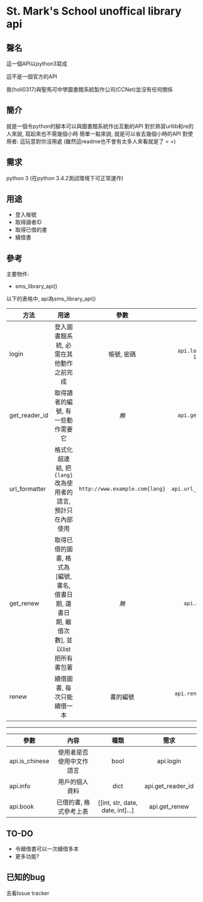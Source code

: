 # St. Mark's School unoffical library api

## 聲名
這一個API以python3寫成

這不是一個官方的API

我(holi0317)與聖馬可中學圖書館系統製作公司(CCNet)並沒有任何關係

## 簡介
就是一個令python的腳本可以與圖書館系統作出互動的API
對於熟習urllib和re的人來說, 寫起來也不需幾個小時
簡單一點來說, 就是可以省去幾個小時的API
對使用者: 這玩意對你沒用處
(雖然這readme也不會有太多人來看就是了 = =)

## 需求
python 3 (在python 3.4.2測試環境下可正常運作)

## 用途
 - 登入帳號
 - 取得讀者ID
 - 取得已借的書
 - 續借書

## 參考
主要物件:
 - sms\_library\_api()

以下的表格中, api為sms\_library\_api()

| 方法 | 用途 | 參數 | 例子 |
| ----- |:----:|:----:|:----:|
| login | 登入圖書館系統, 必需在其他動作之前完成 | 帳號, 密碼 | `api.login(sms00000, 12345678)` |
| get\_reader\_id | 取得讀者的編號, 有一些動作需要它 | *無* | `api.get_reader_id()` |
| url\_formatter | 格式化超連結, 把`{lang}`改為使用者的語言, 預計只在內部使用 | `http://www.example.com{lang}` | `api.url_formatter(LINK)` |
| get\_renew | 取得已借的圖書, 格式為[編號, 書名, 借書日期, 還書日期, 繼借次數], 並以list把所有書包著 | *無* | `api.get_renew()` |
| renew | 續借圖書, 每次只能續借一本 | 書的編號 | `api.renew(api.book[0][0])` |

* * *
| 參數 | 內容 | 種類 | 需求 |
| ---- |:------:|:-------:|:-------:|
| api.is\_chinese | 使用者是否使用中文作語言 | bool | api.login |
| api.info | 用戶的個人資料 | dict | api.get\_reader\_id |
| api.book | 已借的書, 格式參考上表 | [[int, str, date, date, int]...] | api.get\_renew |

## TO-DO
 - 令續借書可以一次續借多本
 - 更多功能?

## 已知的bug
去看Issue tracker


